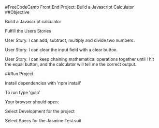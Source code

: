 #FreeCodeCamp Front End Project: Build a Javascript Calculator
##Objective

Build a Javascript calculator

Fulfill the Users Stories

User Story: I can add, subtract, multiply and divide two numbers.

User Story: I can clear the input field with a clear button.

User Story: I can keep chaining mathematical operations together until I hit the equal button, and the calculator will tell me the correct output.


##Run Project

Install dependencies with 'npm install'

To run type 'gulp'

Your browser should open:
  
  Select Development for the project

  Select Specs for the Jasmine Test suit
